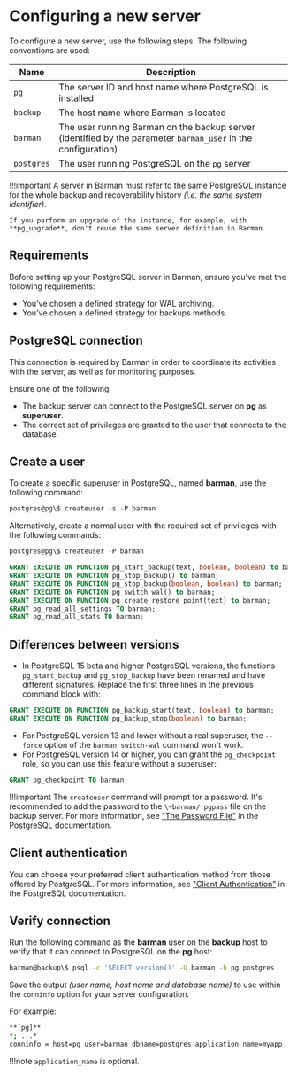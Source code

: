 # Configuring a new server

To configure a new server, use the following steps. The following conventions are used:

|**Name**|**Description**|
|--------|---------------|
|`pg`|The server ID and host name where PostgreSQL is installed|
|`backup`|The host name where Barman is located|
|`barman`|The user running Barman on the backup server (identified by the parameter `barman_user` in the configuration)|
|`postgres`|The user running PostgreSQL on the `pg` server|

!!!important
    A server in Barman must refer to the same PostgreSQL instance for the whole backup and recoverability history *(i.e. the same system identifier)*.  
    
    If you perform an upgrade of the instance, for example, with **pg_upgrade**, don't reuse the same server definition in Barman.

## Requirements

Before setting up your PostgreSQL server in Barman, ensure you've met the following requirements:

- You've chosen a defined strategy for WAL archiving.
- You've chosen a defined strategy for backups methods.

## PostgreSQL connection

This connection is required by Barman in order to coordinate its activities with the server, as well as for monitoring purposes.

Ensure one of the following:

 - The backup server can connect to the PostgreSQL server on **pg** as **superuser**.
 - The correct set of privileges are granted to the user that connects to the database.

## Create a user

To create a specific superuser in PostgreSQL, named **barman**, use the following command:
```sql
postgres@pg\$ createuser -s -P barman
```

Alternatively, create a normal user with the required set of privileges with the following commands:
```sql
postgres@pg\$ createuser -P barman
```
```sql
GRANT EXECUTE ON FUNCTION pg_start_backup(text, boolean, boolean) to barman;
GRANT EXECUTE ON FUNCTION pg_stop_backup() to barman;
GRANT EXECUTE ON FUNCTION pg_stop_backup(boolean, boolean) to barman;
GRANT EXECUTE ON FUNCTION pg_switch_wal() to barman;
GRANT EXECUTE ON FUNCTION pg_create_restore_point(text) to barman;
GRANT pg_read_all_settings TO barman;
GRANT pg_read_all_stats TO barman;
```
## Differences between versions

- In PostgreSQL 15 beta and higher PostgreSQL versions, the functions `pg_start_backup` and `pg_stop_backup` have been renamed and have different signatures. Replace the first three lines in the previous command block with:
```sql
GRANT EXECUTE ON FUNCTION pg_backup_start(text, boolean) to barman;
GRANT EXECUTE ON FUNCTION pg_backup_stop(boolean) to barman;
```
- For PostgreSQL version 13 and lower without a real superuser, the `--force` option of the `barman switch-wal` command won't work.  
- For PostgreSQL version 14 or higher, you can grant the `pg_checkpoint` role, so you can use this feature without a superuser:
```sql
GRANT pg_checkpoint TO barman;
```
!!!important
    The `createuser` command will prompt for a password.  It's recommended to add the password to the `\~barman/.pgpass` file on the backup server. For more information, see ["The Password File"](https://www.postgresql.org/docs/current/static/libpq-pgpass.html) in the PostgreSQL documentation.
    
## Client authentication

You can choose your preferred client authentication method from those offered by PostgreSQL. For more information, see ["Client Authentication"](https://www.postgresql.org/docs/current/static/client-authentication.html) in the PostgreSQL documentation.

## Verify connection

Run the following command as the **barman** user on the **backup** host to verify that it can connect to PostgreSQL on the **pg** host:

```bash
barman@backup\$ psql -c 'SELECT version()' -U barman -h pg postgres
```
Save the output *(user name, host name and database name)* to use within the `conninfo` option for your server configuration.  

For example:
```bash
**[pg]**
*; ...*
conninfo = host=pg user=barman dbname=postgres application_name=myapp
```
!!!note
    `application_name` is optional.
